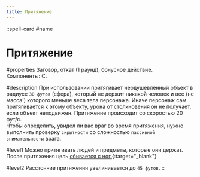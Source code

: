 ```yaml
---
title: Притяжение
---
```

::spell-card
#name
# Притяжение

#properties
Заговор, откат (1 раунд), бонусное действие.  
Компоненты: С.

#description
При использовании притягивает неодушевлённый объект в радиусе `30 футов` (сфера), который не держит никакой человек и вес (не масса!) которого меньше веса тела персонажа. Иначе персонаж сам притягивается к этому объекту, урона от столкновения он не получает, если объект неподвижен. Притяжение происходит со скоростью 20 фут/с.  
Чтобы определить, увидел ли вас враг во время притяжения, нужно выполнить проверку `скрытности` со сложностью `пассивной внимательности` врага.

#level1
Можно притягивать людей и предметы, которые они держат. После притяжения цель [сбивается с ног.](https://ttg.club/screens/condition_prone){:target="_blank"}

#level2
Расстояние притяжения увеличивается до `45 футов`.
::